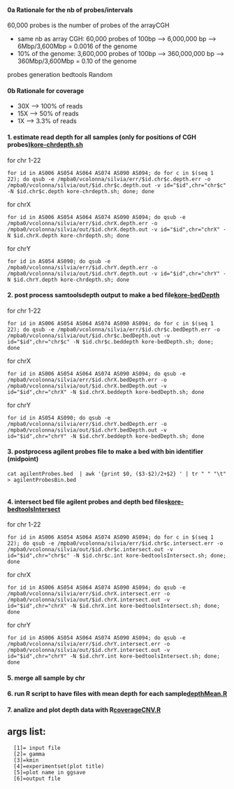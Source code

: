 #### 0a Rationale for the nb of probes/intervals 
60,000 probes is the number of probes of the arrayCGH 

- same nb as array CGH: 60,000 probes of 100bp --> 6,000,000 bp --> 6Mbp/3,600Mbp = 0.0016 of the genome 
- 10% of the genome: 3,600,000 probes of 100bp --> 360,000,000 bp --> 360Mbp/3,600Mbp = 0.10 of the genome 

probes generation bedtools Random 

#### 0b Rationale for coverage 
- 30X --> 100% of reads 
- 15X --> 50% of reads 
- 1X --> 3.3% of reads 


#### 1. estimate read depth for all samples (only for positions of CGH probes)[kore-chrdepth.sh](jobs/kore-chrdepth.sh)
for chr 1-22
```
for id in AS006 AS054 AS064 AS074 AS090 AS094; do for c in $(seq 1 22); do qsub -e /mpba0/vcolonna/silvia/err/$id.chr$c.depth.err -o /mpba0/vcolonna/silvia/out/$id.chr$c.depth.out -v id="$id",chr="chr$c" -N $id.chr$c.depth kore-chrdepth.sh; done; done

```
for chrX
```
for id in AS006 AS054 AS064 AS074 AS090 AS094; do qsub -e /mpba0/vcolonna/silvia/err/$id.chrX.depth.err -o /mpba0/vcolonna/silvia/out/$id.chrX.depth.out -v id="$id",chr="chrX" -N $id.chrX.depth kore-chrdepth.sh; done

```
for chrY
```
for id in AS054 AS090; do qsub -e /mpba0/vcolonna/silvia/err/$id.chrY.depth.err -o /mpba0/vcolonna/silvia/out/$id.chrY.depth.out -v id="$id",chr="chrY" -N $id.chrY.depth kore-chrdepth.sh; done

```
#### 2.  post process samtoolsdepth output to make a bed file[kore-bedDepth](jobs/kore-bedDepth.sh)
for chr 1-22
```
for id in AS006 AS054 AS064 AS074 AS090 AS094; do for c in $(seq 1 22); do qsub -e /mpba0/vcolonna/silvia/err/$id.chr$c.bedDepth.err -o /mpba0/vcolonna/silvia/out/$id.chr$c.bedDepth.out -v id="$id",chr="chr$c" -N $id.chr$c.beddepth kore-bedDepth.sh; done; done

```
for chrX
```
for id in AS006 AS054 AS064 AS074 AS090 AS094; do qsub -e /mpba0/vcolonna/silvia/err/$id.chrX.bedDepth.err -o /mpba0/vcolonna/silvia/out/$id.chrX.bedDepth.out -v id="$id",chr="chrX" -N $id.chrX.beddepth kore-bedDepth.sh; done

```
for chrY
```
for id in AS054 AS090; do qsub -e /mpba0/vcolonna/silvia/err/$id.chrY.bedDepth.err -o /mpba0/vcolonna/silvia/out/$id.chrY.bedDepth.out -v id="$id",chr="chrY" -N $id.chrY.beddepth kore-bedDepth.sh; done

```

#### 3. postprocess agilent probes file to make a bed with bin identifier (midpoint)
```
cat agilentProbes.bed  | awk '{print $0, ($3-$2)/2+$2} ' | tr " " "\t"  > agilentProbesBin.bed
 
 ```
 
 #### 4. intersect bed file agilent probes and depth bed files[kore-bedtoolsIntersect](jobs/kore-bedtoolsIntersect.sh)
for chr 1-22
```
for id in AS006 AS054 AS064 AS074 AS090 AS094; do for c in $(seq 1 22); do qsub -e /mpba0/vcolonna/silvia/err/$id.chr$c.intersect.err -o /mpba0/vcolonna/silvia/out/$id.chr$c.intersect.out -v id="$id",chr="chr$c" -N $id.chr$c.int kore-bedtoolsIntersect.sh; done; done

```
for chrX
```
for id in AS006 AS054 AS064 AS074 AS090 AS094; do qsub -e /mpba0/vcolonna/silvia/err/$id.chrX.intersect.err -o /mpba0/vcolonna/silvia/out/$id.chrX.intersect.out -v id="$id",chr="chrX" -N $id.chrX.int kore-bedtoolsIntersect.sh; done; done

```
for chrY
```
for id in AS006 AS054 AS064 AS074 AS090 AS094; do qsub -e /mpba0/vcolonna/silvia/err/$id.chrY.intersect.err -o /mpba0/vcolonna/silvia/out/$id.chrY.intersect.out -v id="$id",chr="chrY" -N $id.chrY.int kore-bedtoolsIntersect.sh; done; done

```

#### 5. merge all sample by chr

#### 6. run R script to have files with mean depth for each sample[depthMean.R](depthMean.R)

#### 7. analize and plot depth data with R[coverageCNV.R](coverageCNV.R)
   ## args list: 
      [1]= input file
      [2]= gamma
      [3]=kmin
      [4]=experimentset(plot title)
      [5]=plot name in ggsave
      [6]=output file




